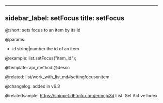 
---
sidebar_label: setFocus
title: setFocus
---          

@short: sets focus to an item by its id


@params:
- id	string|number      the id of an item




@example:
list.setFocus("item_id");


@template: api_method
@descr:

@related: list/work_with_list.md#settingfocusonitem



@changelog:
added in v6.3

@relatedsample: https://snippet.dhtmlx.com/ermcjx3d	List. Set Active Index